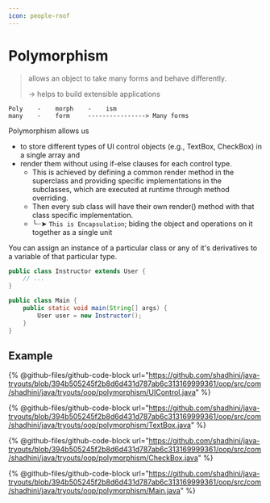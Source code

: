 ```yaml
---
icon: people-roof
---
```


# Polymorphism

> allows an object to take many forms and behave differently.
>
> -> helps to build extensible applications

```
Poly    -    morph    -    ism 
many    -    form     ----------------> Many forms
```



Polymorphism allows us&#x20;

* to store different types of UI control objects (e.g., TextBox, CheckBox) in a single array and&#x20;
* render them without using if-else clauses for each control type.&#x20;
  * This is achieved by defining a common render method in the superclass and providing specific implementations in the subclasses, which are executed at runtime through method overriding.
  * Then every sub class will have their own render() method with that class specific implementation.
  * ╰┈➤ `This is Encapsulation`; biding the object and operations on it together as a single unit

You can assign an instance of a particular class or any of it's derivatives to a variable of that particular type.

```java
public class Instructor extends User {
    // ...
}

public class Main {
    public static void main(String[] args) {
        User user = new Instructor();
    }
}
```

## Example

{% @github-files/github-code-block url="https://github.com/shadhini/java-tryouts/blob/394b505245f2b8d6d431d787ab6c313169999361/oop/src/com/shadhini/java/tryouts/oop/polymorphism/UIControl.java" %}

{% @github-files/github-code-block url="https://github.com/shadhini/java-tryouts/blob/394b505245f2b8d6d431d787ab6c313169999361/oop/src/com/shadhini/java/tryouts/oop/polymorphism/TextBox.java" %}

{% @github-files/github-code-block url="https://github.com/shadhini/java-tryouts/blob/394b505245f2b8d6d431d787ab6c313169999361/oop/src/com/shadhini/java/tryouts/oop/polymorphism/CheckBox.java" %}

{% @github-files/github-code-block url="https://github.com/shadhini/java-tryouts/blob/394b505245f2b8d6d431d787ab6c313169999361/oop/src/com/shadhini/java/tryouts/oop/polymorphism/Main.java" %}



